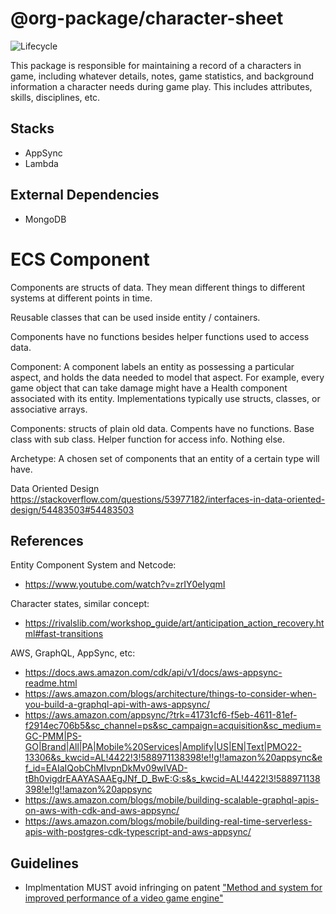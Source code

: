 # @org-package/character-sheet

![Lifecycle](https://img.shields.io/badge/lifecycle-unstable-red)

This package is responsible for maintaining a record of a characters in game,
including whatever details, notes, game statistics, and background information a
character needs during game play. This includes attributes, skills, disciplines,
etc.

## Stacks

- AppSync
- Lambda

## External Dependencies

- MongoDB

# ECS Component

Components are structs of data. They mean different things to different systems
at different points in time.

Reusable classes that can be used inside entity / containers.

Components have no functions besides helper functions used to access data.

Component: A component labels an entity as possessing a particular aspect, and
holds the data needed to model that aspect. For example, every game object that
can take damage might have a Health component associated with its entity.
Implementations typically use structs, classes, or associative arrays.

Components: structs of plain old data. Compents have no functions. Base class
with sub class. Helper function for access info. Nothing else.

Archetype: A chosen set of components that an entity of a certain type will
have.

Data Oriented Design
https://stackoverflow.com/questions/53977182/interfaces-in-data-oriented-design/54483503#54483503

## References

Entity Component System and Netcode:

- https://www.youtube.com/watch?v=zrIY0eIyqmI

Character states, similar concept:

- https://rivalslib.com/workshop_guide/art/anticipation_action_recovery.html#fast-transitions

AWS, GraphQL, AppSync, etc:

- https://docs.aws.amazon.com/cdk/api/v1/docs/aws-appsync-readme.html
- https://aws.amazon.com/blogs/architecture/things-to-consider-when-you-build-a-graphql-api-with-aws-appsync/
- https://aws.amazon.com/appsync/?trk=41731cf6-f5eb-4611-81ef-f2914ec706b5&sc_channel=ps&sc_campaign=acquisition&sc_medium=GC-PMM|PS-GO|Brand|All|PA|Mobile%20Services|Amplify|US|EN|Text|PMO22-13306&s_kwcid=AL!4422!3!588971138398!e!!g!!amazon%20appsync&ef_id=EAIaIQobChMIvpnDkMv09wIVAD-tBh0vigdrEAAYASAAEgJNf_D_BwE:G:s&s_kwcid=AL!4422!3!588971138398!e!!g!!amazon%20appsync
- https://aws.amazon.com/blogs/mobile/building-scalable-graphql-apis-on-aws-with-cdk-and-aws-appsync/
- https://aws.amazon.com/blogs/mobile/building-real-time-serverless-apis-with-postgres-cdk-typescript-and-aws-appsync/

## Guidelines

- Implmentation MUST avoid infringing on patent
  ["Method and system for improved performance of a video game engine"](https://patents.google.com/patent/US10599560B2/en)
